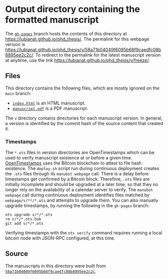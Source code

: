 # Output directory containing the formatted manuscript

The [`gh-pages`](https://github.com/lubianat/phd_thesis/tree/gh-pages) branch hosts the contents of this directory at <https://lubianat.github.io/phd_thesis/>.
The permalink for this webpage version is <https://lubianat.github.io/phd_thesis/v/58a71b04049f6095b68f9caedfc08b8895ee2c2c/>.
To redirect to the permalink for the latest manuscript version at anytime, use the link <https://lubianat.github.io/phd_thesis/v/freeze/>.

## Files

This directory contains the following files, which are mostly ignored on the `main` branch:

+ [`index.html`](index.html) is an HTML manuscript.
+ [`manuscript.pdf`](manuscript.pdf) is a PDF manuscript.

The `v` directory contains directories for each manuscript version.
In general, a version is identified by the commit hash of the source content that created it.

### Timestamps

The `*.ots` files in version directories are OpenTimestamps which can be used to verify manuscript existence at or before a given time.
[OpenTimestamps](https://opentimestamps.org/) uses the Bitcoin blockchain to attest to file hash existence.
The `deploy.sh` script run during continuous deployment creates the `.ots` files through its `manubot webpage` call.
There is a delay before timestamps get confirmed by a Bitcoin block.
Therefore, `.ots` files are initially incomplete and should be upgraded at a later time, so that they no longer rely on the availability of a calendar server to verify.
The `manubot webpage` call during continuous deployment identifies files matched by `webpage/v/**/*.ots` and attempts to upgrade them.
You can also manually upgrade timestamps, by running the following in the `gh-pages` branch:

```shell
ots upgrade v/*/*.ots
rm v/*/*.ots.bak
git add v/*/*.ots
```

Verifying timestamps with the `ots verify` command requires running a local bitcoin node with JSON-RPC configured, at this time.

## Source

The manuscripts in this directory were built from
[`58a71b04049f6095b68f9caedfc08b8895ee2c2c`](https://github.com/lubianat/phd_thesis/commit/58a71b04049f6095b68f9caedfc08b8895ee2c2c).
